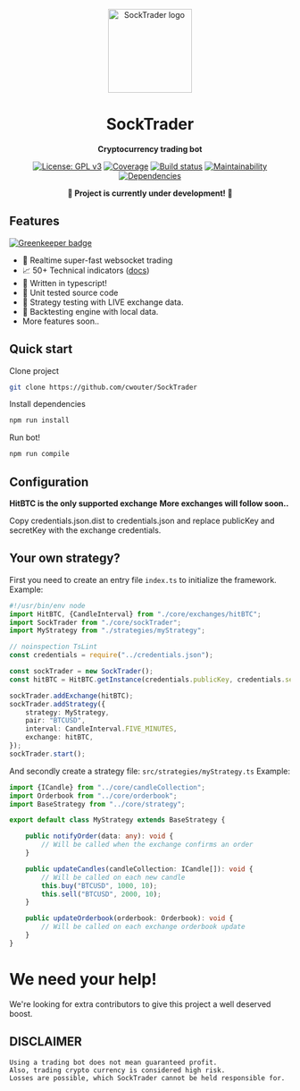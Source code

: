 <p align="center"><img width="150" height="150" src="https://raw.githubusercontent.com/cwouter/SockTrader/master/docs/SockTraderLogo.png" alt="SockTrader logo" /></p>

<h1 align="center">SockTrader</h1>
<p align="center"><b>Cryptocurrency trading bot</b></p>

<p align="center">
  <a href="https://www.gnu.org/licenses/gpl-3.0"><img src="https://img.shields.io/badge/License-GPL%20v3-blue.svg" alt="License: GPL v3"></a>
  <a href="https://codecov.io/gh/cwouter/SockTrader"><img src="https://codecov.io/gh/cwouter/SockTrader/branch/master/graph/badge.svg" alt="Coverage"></a>
  <a href="https://travis-ci.org/cwouter/SockTrader"><img src="https://travis-ci.org/cwouter/SockTrader.svg?branch=master" alt="Build status"></a>
  <a href="https://codeclimate.com/github/cwouter/SockTrader/maintainability"><img src="https://api.codeclimate.com/v1/badges/4ff5f03cd3df6fe8f776/maintainability" alt="Maintainability"></a>
  <a href="https://david-dm.org/cwouter/SockTrader"><img src="https://david-dm.org/cwouter/SockTrader.svg" alt="Dependencies"></a>
</p>

<p align="center"><b>🚧 Project is currently under development! 🚧</b></p>

## Features

[![Greenkeeper badge](https://badges.greenkeeper.io/cwouter/SockTrader.svg)](https://greenkeeper.io/)

- 🚀 Realtime super-fast websocket trading
- 📈 50+ Technical indicators ([docs](https://github.com/anandanand84/technicalindicators))
- 🌈 Written in typescript!
- 🌿 Unit tested source code
- 💎 Strategy testing with LIVE exchange data.
- 🏡 Backtesting engine with local data.
- More features soon..

## Quick start

Clone project
```bash
git clone https://github.com/cwouter/SockTrader
```

Install dependencies
```bash
npm run install
```

Run bot!
```bash
npm run compile
```

## Configuration

**HitBTC is the only supported exchange**
**More exchanges will follow soon..**
  
Copy credentials.json.dist to credentials.json and replace publicKey and secretKey with the exchange credentials.


## Your own strategy?

First you need to create an entry file `index.ts` to initialize the framework.
Example:
```typescript
#!/usr/bin/env node
import HitBTC, {CandleInterval} from "./core/exchanges/hitBTC";
import SockTrader from "./core/sockTrader";
import MyStrategy from "./strategies/myStrategy";

// noinspection TsLint
const credentials = require("../credentials.json");

const sockTrader = new SockTrader();
const hitBTC = HitBTC.getInstance(credentials.publicKey, credentials.secretKey);

sockTrader.addExchange(hitBTC);
sockTrader.addStrategy({
    strategy: MyStrategy,
    pair: "BTCUSD",
    interval: CandleInterval.FIVE_MINUTES,
    exchange: hitBTC,
});
sockTrader.start();
```

And secondly create a strategy file: `src/strategies/myStrategy.ts`
Example:
```typescript
import {ICandle} from "../core/candleCollection";
import Orderbook from "../core/orderbook";
import BaseStrategy from "../core/strategy";

export default class MyStrategy extends BaseStrategy {

    public notifyOrder(data: any): void {
        // Will be called when the exchange confirms an order
    }

    public updateCandles(candleCollection: ICandle[]): void {
        // Will be called on each new candle
        this.buy("BTCUSD", 1000, 10);
        this.sell("BTCUSD", 2000, 10);
    }

    public updateOrderbook(orderbook: Orderbook): void {
        // Will be called on each exchange orderbook update
    }
}
```


# We need your help!
We're looking for extra contributors to give this project a well deserved boost.


## DISCLAIMER
    Using a trading bot does not mean guaranteed profit. 
    Also, trading crypto currency is considered high risk.
    Losses are possible, which SockTrader cannot be held responsible for.
